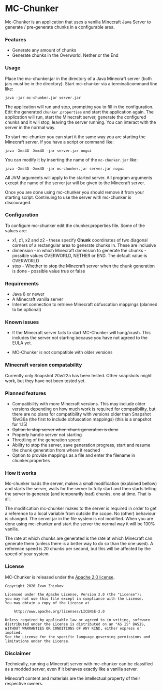 # MC-Chunker

Mc-Chunker is an application that uses a vanilla [Minecraft](https://www.minecraft.net/) Java Server to generate / pre-generate chunks in a configurable area.

### Features
- Generate any amount of chunks
- Generate chunks in the Overworld, Nether or the End

### Usage
Place the mc-chunker.jar in the directory of a Java Minecraft server (both jars must be in the directory). Start mc-chunker via a terminal/command line like:

`java -jar mc-chunker.jar server.jar`

The application will run and stop, prompting you to fill in the configuration. Edit the generated `chunker.properties` and start the application again. The application will run, start the Minecraft server, generate the configured chunks and it will stop, leaving the server running. You can interact with the server in the normal way.

To start mc-chunker you can start it the same way you are starting the Minecraft server. If you have a script or command like:

`java -Xms4G -Xmx4G -jar server.jar nogui`

You can modify it by inserting the name of the `mc-chunker.jar` like:

`java -Xms4G -Xmx4G -jar mc-chunker.jar server.jar nogui`

All JVM arguments will apply to the started server. All program arguments except the name of the server jar will be given to the Minecraft server.

Once you are done using mc-chunker you should remove it from your starting script. Continuing to use the server with mc-chunker is discouraged.

### Configuration
To configure mc-chunker edit the chunker.properties file. Some of the values are:
- x1, z1, x2 and z2 - these specify **Chunk** coordinates of two diagonal corners of a rectangular area to generate chunks in. These are inclusive
- dimension - in which Minecraft dimension to generate the chunks - possible values OVERWORLD, NETHER or END. The default value is OVERWORLD
- stop - Whether to stop the Minecraft server when the chunk generation is done - possible value true or false

### Requirements
- Java 8 or newer
- A Minecraft vanilla server
- Internet connection to retrieve Minecraft obfuscation mappings (planned to be optional)

### Known issues

- If the Minecraft server fails to start MC-Chunker will hang/crash. This includes the server not starting because you have not agreed to the EULA yet.

- MC-Chunker is not compatible with older versions

### Minecraft version compatability
Currently only Snapshot 20w22a has been tested. Other snapshots might work, but they have not been tested yet.

### Planned features

- Compatibility with more Minecraft versions. This may include older versions depending on how much work is required for compatibility, but there are no plans for compatibility with versions older than Snapshot 19w36a (the first to include obfuscation mappings) (this is a snapshot for 1.15)
- ~~Option to stop server when chunk generation is done~~
- Properly handle server not starting
- Throttling of the generation speed
- Ability to stop the server, save generation progress, start and resume the chunk generation from where it reached
- Option to provide mappings as a file and enter the filename in chunker.properties

### How it works
Mc-chunker loads the server, makes a small modification (explained bellow) and starts the server, waits for the server to fully start and then starts telling the server to generate (and temporarily load) chunks, one at time. That is all.

The modification mc-chunker makes to the server is required in order to get a reference to a local variable from outside the scope. No (other) behaviour is changed. The server jar in the file system is not modified. When you are done using mc-chunker and start the server the normal way it will be 100% vanilla.

The rate at which chunks are generated is the rate at which Minecraft can generate them (unless there is a better way to do so than the one used). A reference speed is 20 chunks per second, but this will be affected by the speed of your system.

### License

MC-Chunker is released under the [Apache 2.0 license](LICENSE).

```
Copyright 2020 Ivan Zhivkov

Licensed under the Apache License, Version 2.0 (the "License");
you may not use this file except in compliance with the License.
You may obtain a copy of the License at

    http://www.apache.org/licenses/LICENSE-2.0

Unless required by applicable law or agreed to in writing, software
distributed under the License is distributed on an "AS IS" BASIS,
WITHOUT WARRANTIES OR CONDITIONS OF ANY KIND, either express or implied.
See the License for the specific language governing permissions and
limitations under the License.
```

### Disclaimer

Technically, running a Minecraft server with mc-chunker can be classified as a modded server, even if it behaves exactly like a vanilla server.

Minecraft content and materials are the intellectual property of their respective owners.
